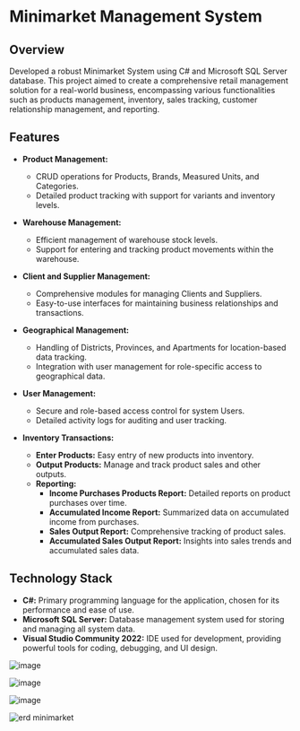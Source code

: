 # Minimarket Management System

## Overview

Developed a robust Minimarket System using C# and Microsoft SQL Server database. This project aimed to create a comprehensive retail management solution for a real-world business, encompassing various functionalities such as products management, inventory, sales tracking, customer relationship management, and reporting. 

## Features

- **Product Management:**
  - CRUD operations for Products, Brands, Measured Units, and Categories.
  - Detailed product tracking with support for variants and inventory levels.

- **Warehouse Management:**
  - Efficient management of warehouse stock levels.
  - Support for entering and tracking product movements within the warehouse.

- **Client and Supplier Management:**
  - Comprehensive modules for managing Clients and Suppliers.
  - Easy-to-use interfaces for maintaining business relationships and transactions.

- **Geographical Management:**
  - Handling of Districts, Provinces, and Apartments for location-based data tracking.
  - Integration with user management for role-specific access to geographical data.

- **User Management:**
  - Secure and role-based access control for system Users.
  - Detailed activity logs for auditing and user tracking.

- **Inventory Transactions:**
  - **Enter Products:** Easy entry of new products into inventory.
  - **Output Products:** Manage and track product sales and other outputs.
  - **Reporting:**
    - **Income Purchases Products Report:** Detailed reports on product purchases over time.
    - **Accumulated Income Report:** Summarized data on accumulated income from purchases.
    - **Sales Output Report:** Comprehensive tracking of product sales.
    - **Accumulated Sales Output Report:** Insights into sales trends and accumulated sales data.

## Technology Stack

- **C#:** Primary programming language for the application, chosen for its performance and ease of use.
- **Microsoft SQL Server:** Database management system used for storing and managing all system data.
- **Visual Studio Community 2022:** IDE used for development, providing powerful tools for coding, debugging, and UI design.
  
![image](https://github.com/user-attachments/assets/7880c425-deac-4f0b-87f5-4c9b1181fe97)

![image](https://github.com/user-attachments/assets/a3c23a53-e1c3-4df5-98a7-d75d1e16ec7a)

![image](https://github.com/user-attachments/assets/300897f9-ea5e-4dd2-bc81-a994eead7442)

![erd minimarket](https://github.com/user-attachments/assets/b1ab0b63-d766-4269-b666-809fe0411352)
